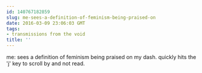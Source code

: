 ```yaml
---
id: 140767182859
slug: me-sees-a-definition-of-feminism-being-praised-on
date: 2016-03-09 23:06:03 GMT
tags:
- transmissions from the void
title: ''
---
```


me: sees a definition of feminism being praised on my dash. quickly hits the 'j' key to scroll by and not read.